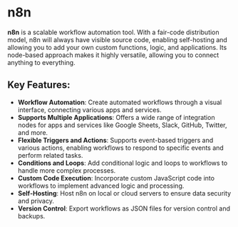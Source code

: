 # n8n

**n8n** is a scalable workflow automation tool. With a fair-code distribution model, n8n will always have visible source code, enabling self-hosting and allowing you to add your own custom functions, logic, and applications. Its node-based approach makes it highly versatile, allowing you to connect anything to everything.

## Key Features:

- **Workflow Automation**: Create automated workflows through a visual interface, connecting various apps and services.
- **Supports Multiple Applications**: Offers a wide range of integration nodes for apps and services like Google Sheets, Slack, GitHub, Twitter, and more.
- **Flexible Triggers and Actions**: Supports event-based triggers and various actions, enabling workflows to respond to specific events and perform related tasks.
- **Conditions and Loops**: Add conditional logic and loops to workflows to handle more complex processes.
- **Custom Code Execution**: Incorporate custom JavaScript code into workflows to implement advanced logic and processing.
- **Self-Hosting**: Host n8n on local or cloud servers to ensure data security and privacy.
- **Version Control**: Export workflows as JSON files for version control and backups.